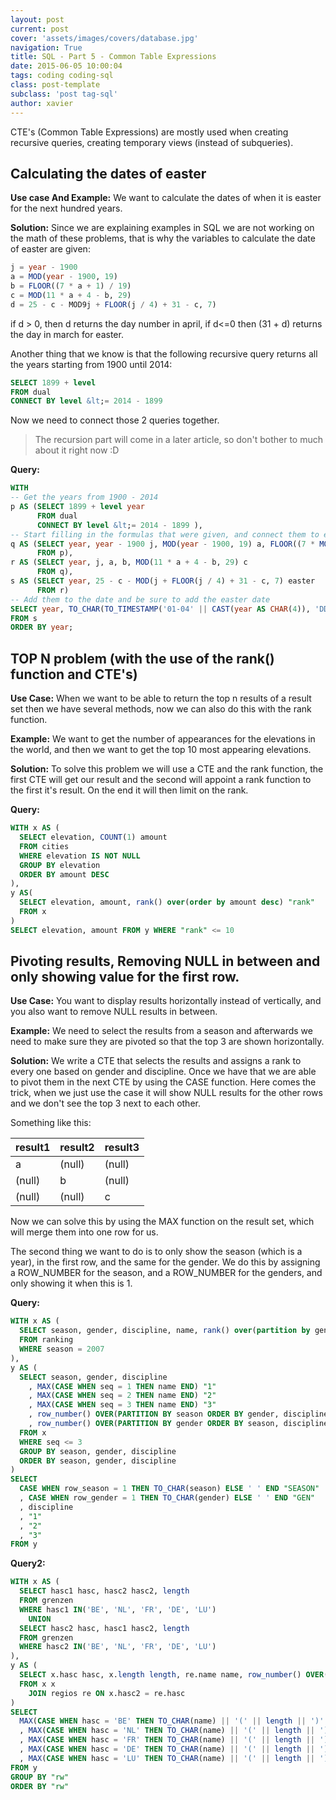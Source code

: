 ```yaml
---
layout: post
current: post
cover: 'assets/images/covers/database.jpg'
navigation: True
title: SQL - Part 5 - Common Table Expressions
date: 2015-06-05 10:00:04
tags: coding coding-sql
class: post-template
subclass: 'post tag-sql'
author: xavier
---
```


CTE's (Common Table Expressions) are mostly used when creating recursive queries, creating temporary views (instead of subqueries).

## Calculating the dates of easter

**Use case And Example:** We want to calculate the dates of when it is easter for the next hundred years.

**Solution:**
Since we are explaining examples in SQL we are not working on the math of these problems, that is why the variables to calculate the date of easter are given:

```sql
j = year - 1900
a = MOD(year - 1900, 19)
b = FLOOR((7 * a + 1) / 19)
c = MOD(11 * a + 4 - b, 29)
d = 25 - c - MOD9j + FLOOR(j / 4) + 31 - c, 7)
```

if d > 0, then d returns the day number in april, if d<=0 then (31 + d) returns the day in march for easter.

Another thing that we know is that the following recursive query returns all the years starting from 1900 until 2014:

```sql
SELECT 1899 + level
FROM dual
CONNECT BY level &lt;= 2014 - 1899
```

Now we need to connect those 2 queries together.

> The recursion part will come in a later article, so don't bother to much about it right now :D

**Query:**

```sql
WITH 
-- Get the years from 1900 - 2014
p AS (SELECT 1899 + level year
      FROM dual
      CONNECT BY level &lt;= 2014 - 1899 ),
-- Start filling in the formulas that were given, and connect them to each other
q AS (SELECT year, year - 1900 j, MOD(year - 1900, 19) a, FLOOR((7 * MOD(year - 1900, 19) + 1) / 19) b
      FROM p),
r AS (SELECT year, j, a, b, MOD(11 * a + 4 - b, 29) c
      FROM q),
s AS (SELECT year, 25 - c - MOD(j + FLOOR(j / 4) + 31 - c, 7) easter
      FROM r)
-- Add them to the date and be sure to add the easter date
SELECT year, TO_CHAR(TO_TIMESTAMP('01-04' || CAST(year AS CHAR(4)), 'DD-MM-RRRR') + easter - 1, 'DD-MM-YYYY') easter
FROM s
ORDER BY year;
```

## TOP N problem (with the use of the rank() function and CTE's)

**Use Case:** When we want to be able to return the top n results of a result set then we have several methods, now we can also do this with the rank function.

**Example:** We want to get the number of appearances for the elevations in the world, and then we want to get the top 10 most appearing elevations.

**Solution:** To solve this problem we will use a CTE and the rank function, the first CTE will get our result and the second will appoint a rank function to the first it's result. On the end it will then limit on the rank.

**Query:**

```sql
WITH x AS (
  SELECT elevation, COUNT(1) amount
  FROM cities
  WHERE elevation IS NOT NULL
  GROUP BY elevation
  ORDER BY amount DESC
),
y AS(
  SELECT elevation, amount, rank() over(order by amount desc) "rank"
  FROM x
)
SELECT elevation, amount FROM y WHERE "rank" <= 10
```

## Pivoting results, Removing NULL in between and only showing value for the first row.

**Use Case:** You want to display results horizontally instead of vertically, and you also want to remove NULL results in between.

**Example:** We need to select the results from a season and afterwards we need to make sure they are pivoted so that the top 3 are shown horizontally. 

**Solution:** We write a CTE that selects the results and assigns a rank to every one based on gender and discipline. Once we have that we are able to pivot them in the next CTE by using the CASE function. Here comes the trick, when we just use the case it will show NULL results for the other rows and we don't see the top 3 next to each other. 

Something like this:

| result1 | result2 | result3 |
| - | - | - |
| a | (null) | (null) |
| (null) | b | (null) |
| (null) | (null) | c |

Now we can solve this by using the MAX function on the result set, which will merge them into one row for us.

The second thing we want to do is to only show the season (which is a year), in the first row, and the same for the gender. We do this by assigning a ROW_NUMBER for the season, and a ROW_NUMBER for the genders, and only showing it when this is 1.

**Query:**

```sql
WITH x AS (
  SELECT season, gender, discipline, name, rank() over(partition by gender, discipline order by points) seq
  FROM ranking
  WHERE season = 2007
),
y AS (
  SELECT season, gender, discipline
    , MAX(CASE WHEN seq = 1 THEN name END) "1"
    , MAX(CASE WHEN seq = 2 THEN name END) "2"
    , MAX(CASE WHEN seq = 3 THEN name END) "3"
    , row_number() OVER(PARTITION BY season ORDER BY gender, discipline) row_season
    , row_number() OVER(PARTITION BY gender ORDER BY season, discipline) row_gender
  FROM x
  WHERE seq <= 3
  GROUP BY season, gender, discipline
  ORDER BY season, gender, discipline
)
SELECT
  CASE WHEN row_season = 1 THEN TO_CHAR(season) ELSE ' ' END "SEASON"
  , CASE WHEN row_gender = 1 THEN TO_CHAR(gender) ELSE ' ' END "GEN"
  , discipline
  , "1"
  , "2"
  , "3"
FROM y
```

**Query2:**

```sql
WITH x AS (
  SELECT hasc1 hasc, hasc2 hasc2, length 
  FROM grenzen
  WHERE hasc1 IN('BE', 'NL', 'FR', 'DE', 'LU') 
    UNION
  SELECT hasc2 hasc, hasc1 hasc2, length
  FROM grenzen
  WHERE hasc2 IN('BE', 'NL', 'FR', 'DE', 'LU')
),
y AS (
  SELECT x.hasc hasc, x.length length, re.name name, row_number() OVER(PARTITION BY x.hasc ORDER BY length DESC) "rw"
  FROM x x
    JOIN regios re ON x.hasc2 = re.hasc
)
SELECT 
  MAX(CASE WHEN hasc = 'BE' THEN TO_CHAR(name) || '(' || length || ')' ELSE ' ' END) "BE"
  , MAX(CASE WHEN hasc = 'NL' THEN TO_CHAR(name) || '(' || length || ')' ELSE ' ' END) "NL"
  , MAX(CASE WHEN hasc = 'FR' THEN TO_CHAR(name) || '(' || length || ')' ELSE ' ' END) "FR"
  , MAX(CASE WHEN hasc = 'DE' THEN TO_CHAR(name) || '(' || length || ')' ELSE ' ' END) "DE"
  , MAX(CASE WHEN hasc = 'LU' THEN TO_CHAR(name) || '(' || length || ')' ELSE ' ' END) "LU"
FROM y
GROUP BY "rw"
ORDER BY "rw"
```